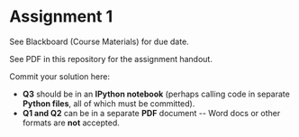 # Assignment 1

See Blackboard (Course Materials) for due date.

See PDF in this repository for the assignment handout.

Commit your solution here:

* **Q3** should be in an **IPython notebook** (perhaps calling code in separate **Python files**, all of which must be committed). 
* **Q1 and Q2** can be in a separate **PDF** document -- Word docs or other formats are **not** accepted.